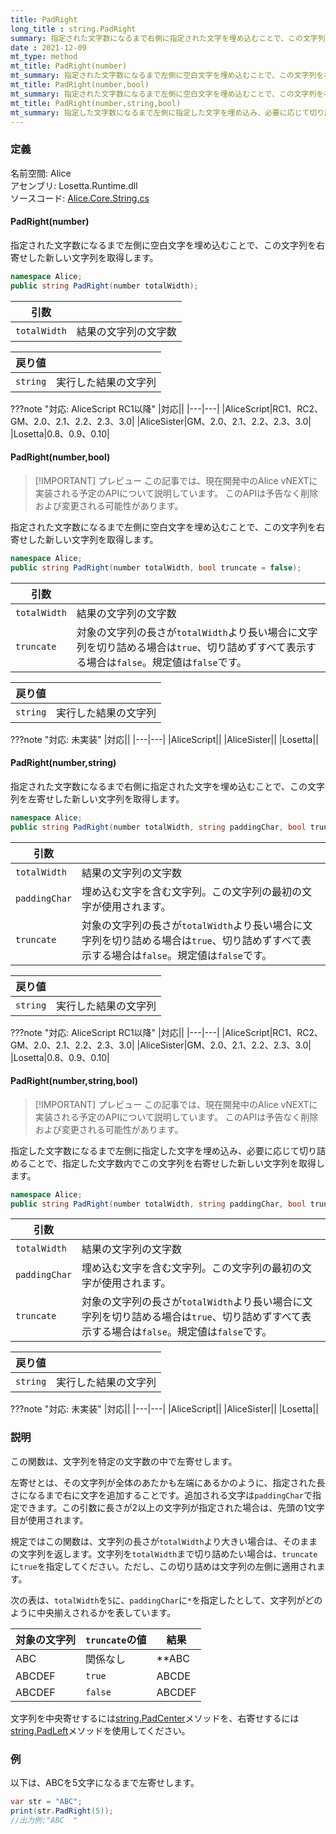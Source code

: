 ```yaml
---
title: PadRight
long_title : string.PadRight
summary: 指定された文字数になるまで右側に指定された文字を埋め込むことで、この文字列を左寄せした新しい文字列を取得します
date : 2021-12-09
mt_type: method
mt_title: PadRight(number)
mt_summary: 指定された文字数になるまで左側に空白文字を埋め込むことで、この文字列を右寄せした新しい文字列を取得します。
mt_title: PadRight(number,bool)
mt_summary: 指定された文字数になるまで左側に空白文字を埋め込むことで、この文字列を右寄せした新しい文字列を取得します。
mt_title: PadRight(number,string,bool)
mt_summary: 指定した文字数になるまで左側に指定した文字を埋め込み、必要に応じて切り詰めることで、指定した文字数内でこの文字列を右寄せした新しい文字列を取得します。
---
```


### 定義
名前空間: Alice<br/>
アセンブリ: Losetta.Runtime.dll<br/>
ソースコード: [Alice.Core.String.cs](https://github.com/WSOFT-Project/Losetta/blob/master/Losetta.Runtime/Core/Extension/Alice.Core.String.cs)

#### PadRight(number)

指定された文字数になるまで左側に空白文字を埋め込むことで、この文字列を右寄せした新しい文字列を取得します。

```cs title="AliceScript"
namespace Alice;
public string PadRight(number totalWidth);
```

|引数| |
|-|-|
|`totalWidth`|結果の文字列の文字数|

|戻り値| |
|-|-|
|`string`|実行した結果の文字列|

???note "対応: AliceScript RC1以降"
    |対応||
    |---|---|
    |AliceScript|RC1、RC2、GM、2.0、2.1、2.2、2.3、3.0|
    |AliceSister|GM、2.0、2.1、2.2、2.3、3.0|
    |Losetta|0.8、0.9、0.10|

#### PadRight(number,bool)

> [!IMPORTANT] プレビュー
> この記事では、現在開発中のAlice vNEXTに実装される予定のAPIについて説明しています。
> このAPIは予告なく削除および変更される可能性があります。

指定された文字数になるまで左側に空白文字を埋め込むことで、この文字列を右寄せした新しい文字列を取得します。

```cs title="AliceScript"
namespace Alice;
public string PadRight(number totalWidth, bool truncate = false);
```

|引数| |
|-|-|
|`totalWidth`|結果の文字列の文字数|
|`truncate`|対象の文字列の長さが`totalWidth`より長い場合に文字列を切り詰める場合は`true`、切り詰めずすべて表示する場合は`false`。規定値は`false`です。|

|戻り値| |
|-|-|
|`string`|実行した結果の文字列|

???note "対応: 未実装"
    |対応||
    |---|---|
    |AliceScript||
    |AliceSister||
    |Losetta||

#### PadRight(number,string)

指定された文字数になるまで右側に指定された文字を埋め込むことで、この文字列を左寄せした新しい文字列を取得します。

```cs title="AliceScript"
namespace Alice;
public string PadRight(number totalWidth, string paddingChar, bool truncate = false);
```

|引数| |
|-|-|
|`totalWidth`|結果の文字列の文字数|
|`paddingChar`|埋め込む文字を含む文字列。この文字列の最初の文字が使用されます。|
|`truncate`|対象の文字列の長さが`totalWidth`より長い場合に文字列を切り詰める場合は`true`、切り詰めずすべて表示する場合は`false`。規定値は`false`です。|

|戻り値| |
|-|-|
|`string`|実行した結果の文字列|

???note "対応: AliceScript RC1以降"
    |対応||
    |---|---|
    |AliceScript|RC1、RC2、GM、2.0、2.1、2.2、2.3、3.0|
    |AliceSister|GM、2.0、2.1、2.2、2.3、3.0|
    |Losetta|0.8、0.9、0.10|

#### PadRight(number,string,bool)

> [!IMPORTANT] プレビュー
> この記事では、現在開発中のAlice vNEXTに実装される予定のAPIについて説明しています。
> このAPIは予告なく削除および変更される可能性があります。

指定した文字数になるまで左側に指定した文字を埋め込み、必要に応じて切り詰めることで、指定した文字数内でこの文字列を右寄せした新しい文字列を取得します。

```cs title="AliceScript"
namespace Alice;
public string PadRight(number totalWidth, string paddingChar, bool truncate = false);
```

|引数| |
|-|-|
|`totalWidth`|結果の文字列の文字数|
|`paddingChar`|埋め込む文字を含む文字列。この文字列の最初の文字が使用されます。|
|`truncate`|対象の文字列の長さが`totalWidth`より長い場合に文字列を切り詰める場合は`true`、切り詰めずすべて表示する場合は`false`。規定値は`false`です。|

|戻り値| |
|-|-|
|`string`|実行した結果の文字列|

???note "対応: 未実装"
    |対応||
    |---|---|
    |AliceScript||
    |AliceSister||
    |Losetta||

### 説明
この関数は、文字列を特定の文字数の中で左寄せします。

左寄せとは、その文字列が全体のあたかも左端にあるかのように、指定された長さになるまで右に文字を追加することです。追加される文字は`paddingChar`で指定できます。この引数に長さが2以上の文字列が指定された場合は、先頭の1文字目が使用されます。

規定ではこの関数は、文字列の長さが`totalWidth`より大きい場合は、そのままの文字列を返します。文字列を`totalWidth`まで切り詰めたい場合は、`truncate`に`true`を指定してください。ただし、この切り詰めは文字列の左側に適用されます。

次の表は、`totalWidth`を`5`に、`paddingChar`に`*`を指定したとして、文字列がどのように中央揃えされるかを表しています。

対象の文字列|`truncate`の値|結果
----------|--------------|----
ABC|関係なし|\*\*ABC
ABCDEF|`true`|ABCDE
ABCDEF|`false`|ABCDEF

文字列を中央寄せするには[string.PadCenter](./padcenter.md)メソッドを、右寄せするには[string.PadLeft](./padleft.md)メソッドを使用してください。

### 例
以下は、ABCを5文字になるまで左寄せします。

```cs title="AliceScript"
var str = "ABC";
print(str.PadRight(5));
//出力例:"ABC  "
```
